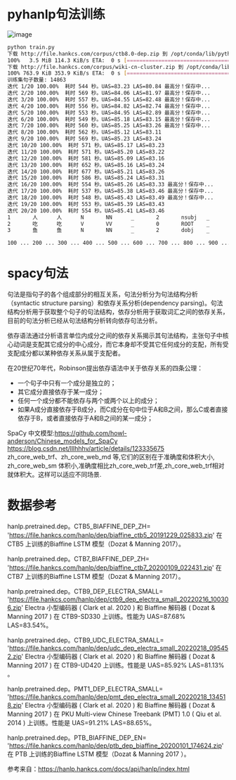 # pyhanlp句法训练

![image](https://user-images.githubusercontent.com/36963108/169463356-d2faf6c3-557d-49f4-83d7-235ec657c5b3.png)
```bash
python train.py 
下载 http://file.hankcs.com/corpus/ctb8.0-dep.zip 到 /opt/conda/lib/python3.6/site-packages/pyhanlp/static/data/test/ctb8.0-dep.zip
100%   3.5 MiB 114.3 KiB/s ETA:  0 s [=============================================================]
下载 http://file.hankcs.com/corpus/wiki-cn-cluster.zip 到 /opt/conda/lib/python3.6/site-packages/pyhanlp/static/data/test/wiki-cn-cluster.txt.zip
100% 763.9 KiB 353.9 KiB/s ETA:  0 s [=============================================================]
训练集句子数量: 14863                                                                               
迭代 1/20 100.00%  耗时 544 秒。UAS=83.23 LAS=80.84 最高分！保存中...
迭代 2/20 100.00%  耗时 569 秒。UAS=84.06 LAS=81.97 最高分！保存中...
迭代 3/20 100.00%  耗时 557 秒。UAS=84.55 LAS=82.48 最高分！保存中...
迭代 4/20 100.00%  耗时 556 秒。UAS=84.82 LAS=82.74 最高分！保存中...
迭代 5/20 100.00%  耗时 553 秒。UAS=84.95 LAS=82.89 最高分！保存中...
迭代 6/20 100.00%  耗时 549 秒。UAS=85.18 LAS=83.15 最高分！保存中...
迭代 7/20 100.00%  耗时 560 秒。UAS=85.25 LAS=83.26 最高分！保存中...
迭代 8/20 100.00%  耗时 562 秒。UAS=85.12 LAS=83.11
迭代 9/20 100.00%  耗时 569 秒。UAS=85.23 LAS=83.24
迭代 10/20 100.00%  耗时 571 秒。UAS=85.17 LAS=83.23
迭代 11/20 100.00%  耗时 571 秒。UAS=85.20 LAS=83.22
迭代 12/20 100.00%  耗时 581 秒。UAS=85.09 LAS=83.16
迭代 13/20 100.00%  耗时 652 秒。UAS=85.16 LAS=83.24
迭代 14/20 100.00%  耗时 677 秒。UAS=85.21 LAS=83.26
迭代 15/20 100.00%  耗时 586 秒。UAS=85.24 LAS=83.31
迭代 16/20 100.00%  耗时 554 秒。UAS=85.26 LAS=83.33 最高分！保存中...
迭代 17/20 100.00%  耗时 537 秒。UAS=85.38 LAS=83.46 最高分！保存中...
迭代 18/20 100.00%  耗时 548 秒。UAS=85.43 LAS=83.49 最高分！保存中...
迭代 19/20 100.00%  耗时 553 秒。UAS=85.39 LAS=83.43
迭代 20/20 100.00%  耗时 554 秒。UAS=85.41 LAS=83.46
1       人      人      N       NN      _       2       nsubj   _       _
2       吃      吃      V       VV      _       0       ROOT    _       _
3       鱼      鱼      N       NN      _       2       dobj    _       _

100 ... 200 ... 300 ... 400 ... 500 ... 600 ... 700 ... 800 ... 900 ... 1000 ... 1100 ... 1200 ... 1300 ... 1400 ... 1500 ... 1600 ... 1700 ... 1800 ... 1900 ... UAS=85.4 LAS=83.5
```

# spacy句法

句法是指句子的各个组成部分的相互关系，句法分析分为句法结构分析（syntactic structure parsing）和依存关系分析(dependency parsing)。句法结构分析用于获取整个句子的句法结构，依存分析用于获取词汇之间的依存关系，目前的句法分析已经从句法结构分析转向依存句法分析。

依存语法通过分析语言单位内成分之间的依存关系揭示其句法结构，主张句子中核心动词是支配其它成分的中心成分，而它本身却不受其它任何成分的支配，所有受支配成分都以某种依存关系从属于支配者。

在20世纪70年代，Robinson提出依存语法中关于依存关系的四条公理：

- 一个句子中只有一个成分是独立的；
- 其它成分直接依存于某一成分；
- 任何一个成分都不能依存与两个或两个以上的成分；
- 如果A成分直接依存于B成分，而C成分在句中位于A和B之间，那么C或者直接依存于B，或者直接依存于A和B之间的某一成分；

SpaCy 中文模型:https://github.com/howl-anderson/Chinese_models_for_SpaCy \
https://blog.csdn.net/lllhhhv/article/details/123335675 \
zh_core_web_trf、zh_core_web_md 等,它们的区别在于准确度和体积大小, zh_core_web_sm 体积小,准确度相比zh_core_web_trf差,zh_core_web_trf相对就体积大。这样可以适应不同场景.


# 数据参考
hanlp.pretrained.dep。CTB5_BIAFFINE_DEP_ZH= 'https://file.hankcs.com/hanlp/dep/biaffine_ctb5_20191229_025833.zip'
在 CTB5 上训练的Biaffine LSTM 模型（Dozat & Manning 2017）。

hanlp.pretrained.dep。CTB7_BIAFFINE_DEP_ZH= 'https://file.hankcs.com/hanlp/dep/biaffine_ctb7_20200109_022431.zip'
在 CTB7 上训练的Biaffine LSTM 模型（Dozat & Manning 2017）。

hanlp.pretrained.dep。CTB9_DEP_ELECTRA_SMALL= 'https://file.hankcs.com/hanlp/dep/ctb9_dep_electra_small_20220216_100306.zip'
Electra 小型编码器 ( Clark et al. 2020 ) 和 Biaffine 解码器 ( Dozat & Manning 2017 ) 在 CTB9-SD330 上训练。性能为 UAS=87.68% LAS=83.54%。

hanlp.pretrained.dep。CTB9_UDC_ELECTRA_SMALL= 'https://file.hankcs.com/hanlp/dep/udc_dep_electra_small_20220218_095452.zip'
Electra 小型编码器 ( Clark et al. 2020 ) 和 Biaffine 解码器 ( Dozat & Manning 2017 ) 在 CTB9-UD420 上训练。性能是 UAS=85.92% LAS=81.13% 。

hanlp.pretrained.dep。PMT1_DEP_ELECTRA_SMALL= 'https://file.hankcs.com/hanlp/dep/pmt_dep_electra_small_20220218_134518.zip'
Electra 小型编码器 ( Clark et al. 2020 ) 和 Biaffine 解码器 ( Dozat & Manning 2017 ) 在 PKU Multi-view Chinese Treebank (PMT) 1.0 ( Qiu et al. 2014 ) 上训练。性能是 UAS=91.21% LAS=88.65%。

hanlp.pretrained.dep。PTB_BIAFFINE_DEP_EN= 'https://file.hankcs.com/hanlp/dep/ptb_dep_biaffine_20200101_174624.zip'
在 PTB 上训练的Biaffine LSTM 模型（Dozat & Manning 2017 ）。

参考来自：https://hanlp.hankcs.com/docs/api/hanlp/index.html

